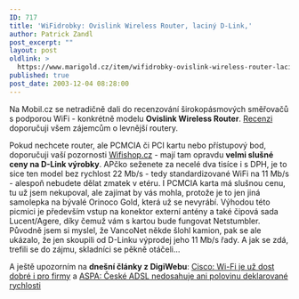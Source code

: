 ```yaml
---
ID: 717
title: 'WiFidrobky: Ovislink Wireless Router, laciný D-Link,'
author: Patrick Zandl
post_excerpt: ""
layout: post
oldlink: >
  https://www.marigold.cz/item/wifidrobky-ovislink-wireless-router-laciny-d-link
published: true
post_date: 2003-12-04 08:28:00
---
```

<p>
Na Mobil.cz se netradičně dali do recenzování širokopásmových směřovačů s podporou WiFi - konkrétně modelu <STRONG>Ovislink Wireless Router</STRONG>. <A href="http://mobil.idnes.cz/mobilni_komunikace/wifi/router031204.html" target=_blank>Recenzi </A>doporučuji všem zájemcům o levnější routery. </p>

<p>
Pokud nechcete router, ale PCMCIA či&#160;PCI&#160;kartu nebo přístupový bod, doporučuji vaší pozornosti <A href="http://www.wifishop.cz/">Wifishop.cz</A> - mají tam opravdu <STRONG>velmi slušné ceny na D-Link výrobky</STRONG>. APčko seženete za necelé dva tisíce i s DPH, je to sice ten model bez rychlost 22 Mb/s - tedy standardizované WiFi na 11 Mb/s - alespoň nebudete dělat zmatek v etéru. I PCMCIA karta má slušnou cenu, tu už jsem nekupoval, ale zajímat by vás mohla, protože je to jen jiná samolepka na bývalé Orinoco Gold, která už se nevyrábí. Výhodou této picmici je především vstup na konektor externí antény a také čipová sada Lucent/Agere, díky čemuž vám s kartou bude fungovat Netstumbler. Původně jsem si myslel, že VancoNet někde šlohl kamion, pak se ale ukázalo, že jen skoupili od D-Linku výprodej jeho 11 Mb/s řady. A jak se zdá, trefili se do zájmu, skladníci se pěkně otáčeli...</p>

<p>
A ještě upozorním na <STRONG>dnešní články z DigiWebu</STRONG>: <A href="http://www.digiweb.cz/4-10053230-21595815-i90000_d-8e">Cisco: Wi-Fi je už dost dobré i pro firmy</A> a <A href="http://www.digiweb.cz/4-10074050-13711770-i00000_d-62">ASPA: České ADSL nedosahuje ani polovinu deklarované rychlosti</A></p>
